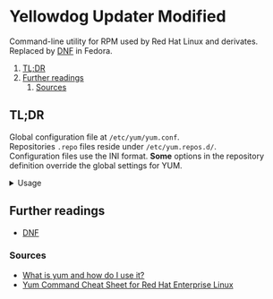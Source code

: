 # Yellowdog Updater Modified

Command-line utility for RPM used by Red Hat Linux and derivates.<br/>
Replaced by [DNF] in Fedora.

1. [TL;DR](#tldr)
1. [Further readings](#further-readings)
   1. [Sources](#sources)

## TL;DR

Global configuration file at `/etc/yum/yum.conf`.<br/>
Repositories `.repo` files reside under `/etc/yum.repos.d/`.<br/>
Configuration files use the INI format. **Some** options in the repository definition override the global settings for
YUM.

<details>
  <summary>Usage</summary>

```sh
# Check for updates.
sudo yum check-update

# List available packages.
sudo yum --showduplicates list available 'gitlab-ee'

# Display information about packages.
sudo yum info 'gitlab-ee'

# Install packages.
sudo yum install 'buildah' 'jq-0.5.6-1.fc24'
sudo yum -y install 'Downloads/tito-0.6.2-1.fc22.noarch.rpm' --setopt='install_weak_deps=False'
sudo yum install 'https://kojipkgs.fedoraproject.org/packages/tito/0.6.0/1.fc22/noarch/tito-0.6.0-1.fc22.noarch.rpm'

# Upgrade packages.
sudo yum update 'gitlab-ee-16.11.3'

# Clear the cache.
sudo yum clean packages
sudo yum clean all
```

</details>

## Further readings

- [DNF]

### Sources

- [What is yum and how do I use it?]
- [Yum Command Cheat Sheet for Red Hat Enterprise Linux]

<!--
  Reference
  ═╬═Time══
  -->

<!-- Knowledge base -->
[dnf]: dnf.md

<!-- Upstream -->
[what is yum and how do i use it?]: https://access.redhat.com/solutions/9934
[yum command cheat sheet for red hat enterprise linux]: https://access.redhat.com/articles/yum-cheat-sheet
